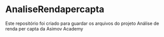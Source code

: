 # AnaliseRendapercapta
Este repositório foi criado para guardar os arquivos do projeto Análise de renda per capta da Asimov Academy

